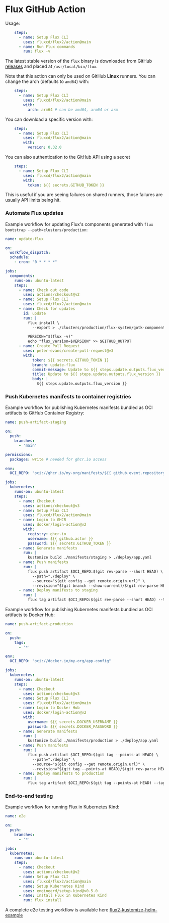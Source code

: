 # Flux GitHub Action

Usage:

```yaml
    steps:
      - name: Setup Flux CLI
        uses: fluxcd/flux2/action@main
      - name: Run Flux commands
        run: flux -v
```

The latest stable version of the `flux` binary is downloaded from
GitHub [releases](https://github.com/fluxcd/flux2/releases)
and placed at `/usr/local/bin/flux`.

Note that this action can only be used on GitHub **Linux** runners.
You can change the arch (defaults to `amd64`) with:

```yaml
    steps:
      - name: Setup Flux CLI
        uses: fluxcd/flux2/action@main
        with:
          arch: arm64 # can be amd64, arm64 or arm
```

You can download a specific version with:

```yaml
    steps:
      - name: Setup Flux CLI
        uses: fluxcd/flux2/action@main
        with:
          version: 0.32.0
```

You can also authentication to the GitHub API using a secret

```yaml
    steps:
      - name: Setup Flux CLI
        uses: fluxcd/flux2/action@main
        with:
          token: ${{ secrets.GITHUB_TOKEN }}
```

This is useful if you are seeing failures on shared runners, those failures are usually API limits being hit.

### Automate Flux updates

Example workflow for updating Flux's components generated with `flux bootstrap --path=clusters/production`:

```yaml
name: update-flux

on:
  workflow_dispatch:
  schedule:
    - cron: "0 * * * *"

jobs:
  components:
    runs-on: ubuntu-latest
    steps:
      - name: Check out code
        uses: actions/checkout@v2
      - name: Setup Flux CLI
        uses: fluxcd/flux2/action@main
      - name: Check for updates
        id: update
        run: |
          flux install \
            --export > ./clusters/production/flux-system/gotk-components.yaml

          VERSION="$(flux -v)"
          echo "flux_version=$VERSION" >> $GITHUB_OUTPUT
      - name: Create Pull Request
        uses: peter-evans/create-pull-request@v3
        with:
            token: ${{ secrets.GITHUB_TOKEN }}
            branch: update-flux
            commit-message: Update to ${{ steps.update.outputs.flux_version }}
            title: Update to ${{ steps.update.outputs.flux_version }}
            body: |
              ${{ steps.update.outputs.flux_version }}
```

### Push Kubernetes manifests to container registries

Example workflow for publishing Kubernetes manifests bundled as OCI artifacts to GitHub Container Registry:

```yaml
name: push-artifact-staging

on:
  push:
    branches:
      - 'main'

permissions:
  packages: write # needed for ghcr.io access

env:
  OCI_REPO: "oci://ghcr.io/my-org/manifests/${{ github.event.repository.name }}"

jobs:
  kubernetes:
    runs-on: ubuntu-latest
    steps:
      - name: Checkout
        uses: actions/checkout@v3
      - name: Setup Flux CLI
        uses: fluxcd/flux2/action@main
      - name: Login to GHCR
        uses: docker/login-action@v2
        with:
          registry: ghcr.io
          username: ${{ github.actor }}
          password: ${{ secrets.GITHUB_TOKEN }}
      - name: Generate manifests
        run: |
          kustomize build ./manifests/staging > ./deploy/app.yaml
      - name: Push manifests
        run: |
          flux push artifact $OCI_REPO:$(git rev-parse --short HEAD) \
            --path="./deploy" \
            --source="$(git config --get remote.origin.url)" \
            --revision="$(git branch --show-current)/$(git rev-parse HEAD)"
      - name: Deploy manifests to staging
        run: |
          flux tag artifact $OCI_REPO:$(git rev-parse --short HEAD) --tag staging
```

Example workflow for publishing Kubernetes manifests bundled as OCI artifacts to Docker Hub:

```yaml
name: push-artifact-production

on:
  push:
    tags:
      - '*'

env:
  OCI_REPO: "oci://docker.io/my-org/app-config"

jobs:
  kubernetes:
    runs-on: ubuntu-latest
    steps:
      - name: Checkout
        uses: actions/checkout@v3
      - name: Setup Flux CLI
        uses: fluxcd/flux2/action@main
      - name: Login to Docker Hub
        uses: docker/login-action@v2
        with:
          username: ${{ secrets.DOCKER_USERNAME }}
          password: ${{ secrets.DOCKER_PASSWORD }}
      - name: Generate manifests
        run: |
          kustomize build ./manifests/production > ./deploy/app.yaml
      - name: Push manifests
        run: |
          flux push artifact $OCI_REPO:$(git tag --points-at HEAD) \
            --path="./deploy" \
            --source="$(git config --get remote.origin.url)" \
            --revision="$(git tag --points-at HEAD)/$(git rev-parse HEAD)"
      - name: Deploy manifests to production
        run: |
          flux tag artifact $OCI_REPO:$(git tag --points-at HEAD) --tag production
```

### End-to-end testing

Example workflow for running Flux in Kubernetes Kind:

```yaml
name: e2e

on:
  push:
    branches:
      - '*'

jobs:
  kubernetes:
    runs-on: ubuntu-latest
    steps:
      - name: Checkout
        uses: actions/checkout@v2
      - name: Setup Flux CLI
        uses: fluxcd/flux2/action@main
      - name: Setup Kubernetes Kind
        uses: engineerd/setup-kind@v0.5.0
      - name: Install Flux in Kubernetes Kind
        run: flux install
```

A complete e2e testing workflow is available here
[flux2-kustomize-helm-example](https://github.com/fluxcd/flux2-kustomize-helm-example/blob/main/.github/workflows/e2e.yaml)
